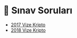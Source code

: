 # 📃 Sınav Soruları

<!--Index-->

- [2017 Vize Kripto](./2017%20Vize%20Kripto.pdf)
- [2018 Vize Kripto](./2018%20Vize%20Kripto.pdf)

<!--Index-->
